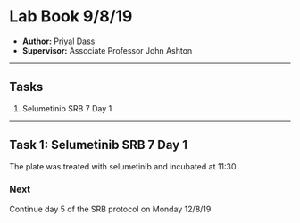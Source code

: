 # Lab Book 9/8/19
- **Author:** Priyal Dass
- **Supervisor:** Associate Professor John Ashton
------------------------------------------------------------------
## Tasks

1. Selumetinib SRB 7 Day 1

------------------------------------------------------------------
## Task 1: Selumetinib SRB 7 Day 1

The plate was treated with selumetinib and incubated at 11:30.

### Next
Continue day 5 of the SRB protocol on Monday 12/8/19
